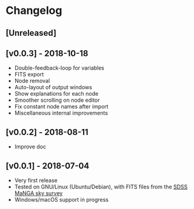 # Changelog

## [Unreleased]

## [v0.0.3] - 2018-10-18

- Double-feedback-loop for variables
- FITS export
- Node removal
- Auto-layout of output windows
- Show explanations for each node
- Smoother scrolling on node editor
- Fix constant node names after import
- Miscellaneous internal improvements

## [v0.0.2] - 2018-08-11

- Improve doc

## [v0.0.1] - 2018-07-04

- Very first release
- Tested on GNU/Linux (Ubuntu/Debian), with FITS files from the
  [SDSS MaNGA sky survey](http://www.sdss.org/dr14/manga/)
- Windows/macOS support in progress
